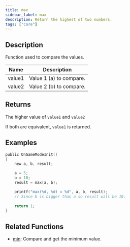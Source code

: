 ```yaml
---
title: max
sidebar_label: max
description: Return the highest of two numbers.
tags: ["core"]
---
```


<LowercaseNote />

## Description

Function used to compare the values.

| Name   | Description             |
| ------ | ----------------------- |
| value1 | Value 1 (a) to compare. |
| value2 | Value 2 (b) to compare. |

## Returns

The higher value of `value1` and `value2`

If both are equivalent, `value1` is returned.

## Examples

```c
public OnGameModeInit()
{
    new a, b, result;

    a = 5;
    b = 10;
    result = max(a, b);

    printf("max(%d, %d) = %d", a, b, result);
    // Since b is bigger than a so result will be 10.
    
    return 1;
}
```

## Related Functions

- [min](min): Compare and get the minimum value.
